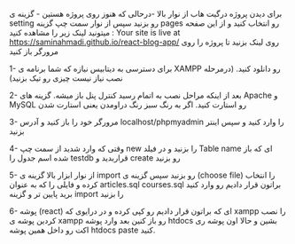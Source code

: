 <!-- the project works with github pages -->

برای دیدن پروژه درگیت هاب از نوار بالا -درحالی که هنوز روی پروژه هستین - گزینه ی
setting
رو بزنید
سپس از نوار سمت چپ گزینه
pages
رو انتخاب کنید و از این صفحه میتونید لینک زیر را مشاهده کنید :
Your site is live at https://saminahmadi.github.io/react-blog-app/
روی لینک بزنید تا پروژه را روی مرورگر باز کنید

<!-- How to run the project -->
<!-- چگونه پروژه را ران کنیم؟ -->

1- برای دسترسی به دیتابیس نیازه که شما برنامه ی XAMPP رو دانلود کنید.
(درمرحله نصب نیاز نیست چیزی رو تیک بزنید)

<!-- --------- -->

2- بعد از اینکه مراحل نصب به اتمام رسید کنترل پنل باز میشه. گزینه های
Apache و MySQL
رو استارت کنید. اگر به رنگ سبز رنگ دراومدن یعنی استارت شدن

<!-- --------- -->

3- مرورگر خود را باز کنید و آدرس
localhost/phpmyadmin
را وارد کنید و سپس اینتر بزنید

<!-- -------- -->

4- وقتی که وارد شدید از سمت چپ
new
را بزنید و در فیلد
Table name
ای که باز شده اسم جدول را
testdb قراربدید
و
create
رو بزنید

  <!-- --------- -->

5- از نوار ابزار بالا گزینه ی
import
رو بزنید
سپس گزینه ی (choose file)
را انتخاب کرده و فایلی را که به عنوان
articles.sql
courses.sql
براتون قرار دادیم رو وارد کنید
برید پایین تر و گزینه
import را بزنید

<!-- --------- -->

6- پوشه (react)
ای که براتون قرار دادیم رو کپی کرده و در درایوی که
xampp
را نصب کردین پوشه ی
xampp
رو باز کنین
بعد وارد پوشه
htdocs
بشین
و حالا اون پوشه ری اکت رو داخل همین
پوشه htdocs
paste کنید.

<!-- ای پی آی اماده هست و میتونید به پروژه دسترسی داشته باشین -->
